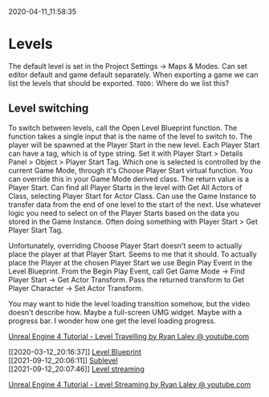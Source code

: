 2020-04-11_11:58:35

# Levels

The default level is set in the Project Settings → Maps & Modes.
Can set editor default and game default separately.
When exporting a game we can list the levels that should be exported.
`TODO:` Where do we list this?


## Level switching

To switch between levels, call the Open Level Blueprint function.
The function takes a single input that is the name of the level to switch to.
The player will be spawned at the Player Start in the new level.
Each Player Start can have a tag, which is of type string.
Set it with Player Start > Details Panel > Object > Player Start Tag.
Which one is selected is controlled by the current Game Mode, through it's Choose Player Start virtual function.
You can override this in your Game Mode derived class.
The return value is a Player Start.
Can find all Player Starts in the level with Get All Actors of Class, selecting Player Start for Actor Class.
Can use the Game Instance to transfer data from the end of one level to the start of the next.
Use whatever logic you need to select on of the Player Starts based on the data you stored in the Game Instance.
Often doing something with Player Start > Get Player Start Tag.

Unfortunately, overriding Choose Player Start doesn't seem to actually place the player at that Player Start.
Seems to me that it should.
To actually place the Player at the chosen Player Start we use Begin Play Event in the Level Blueprint.
From the Begin Play Event, call Get Game Mode -> Find Player Start -> Get Actor Transform.
Pass the returned transform to Get Player Character -> Set Actor Transform.

You may want to hide the level loading transition somehow, but the video doesn't describe how.
Maybe a full-screen UMG widget. Maybe with a progress bar. I wonder how one get the level loading progress.

[Unreal Engine 4 Tutorial - Level Travelling by Ryan Laley @ youtube.com](https://www.youtube.com/watch?v=4fGuPd6Hkzs)

[[2020-03-12_20:16:37]] [Level Blueprint](./Level%20Blueprint.md)  
[[2021-09-12_20:06:11]] [Sublevel](./Sublevel.md)  
[[2021-09-12_20:07:46]] [Level streaming](./Level%20streaming.md)  


[Unreal Engine 4 Tutorial - Level Streaming by Ryan Laley @ youtube.com](https://www.youtube.com/watch?v=PyMMgWKd5QM)